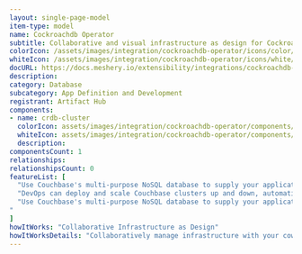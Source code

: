 ```yaml
---
layout: single-page-model
item-type: model
name: Cockroachdb Operator
subtitle: Collaborative and visual infrastructure as design for Cockroachdb Operator
colorIcon: /assets/images/integration/cockroachdb-operator/icons/color/cockroachdb-operator-color.svg
whiteIcon: /assets/images/integration/cockroachdb-operator/icons/white/cockroachdb-operator-white.svg
docURL: https://docs.meshery.io/extensibility/integrations/cockroachdb-operator
description: 
category: Database
subcategory: App Definition and Development
registrant: Artifact Hub
components: 
- name: crdb-cluster
  colorIcon: assets/images/integration/cockroachdb-operator/components/crdb-cluster/icons/color/crdb-cluster-color.svg
  whiteIcon: assets/images/integration/cockroachdb-operator/components/crdb-cluster/icons/white/crdb-cluster-white.svg
  description: 
componentsCount: 1
relationships: 
relationshipsCount: 0
featureList: [
  "Use Couchbase's multi-purpose NoSQL database to supply your applications' JSON data, and seamlessly grow your environment.",
  "DevOps can deploy and scale Couchbase clusters up and down, automatically, and use their preferred CNCF observability tools.",
  "Use Couchbase's multi-purpose NoSQL database to supply your applications' JSON data, and seamlessly grow your environment.
"
]
howItWorks: "Collaborative Infrastructure as Design"
howItWorksDetails: "Collaboratively manage infrastructure with your coworkers synchronously sharing the same designs."
---
```

